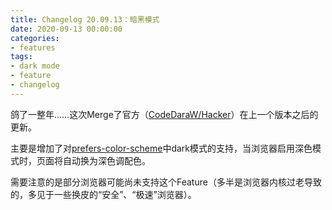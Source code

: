 ```yaml
---
title: Changelog 20.09.13：暗黑模式
date: 2020-09-13 00:00:00
categories:
- features
tags:
- dark mode
- feature
- changelog
---
```


鸽了一整年……这次Merge了官方（[CodeDaraW/Hacker](https://github.com/CodeDaraW/Hacker)）在上一个版本之后的更新。

主要是增加了对[prefers-color-scheme](https://developer.mozilla.org/zh-CN/docs/Web/CSS/@media/prefers-color-scheme)中dark模式的支持，当浏览器启用深色模式时，页面将自动换为深色调配色。

需要注意的是部分浏览器可能尚未支持这个Feature（多半是浏览器内核过老导致的，多见于一些换皮的“安全”、“极速”浏览器）。